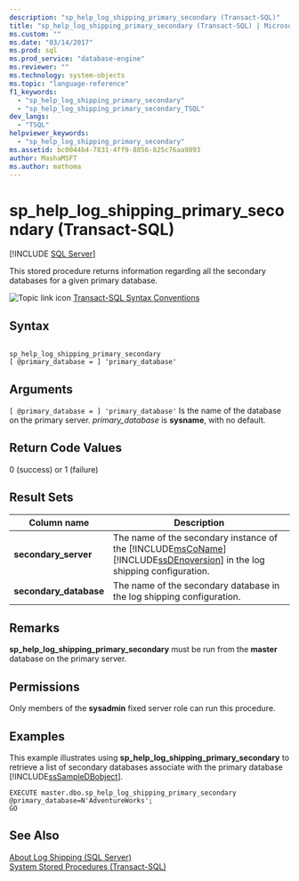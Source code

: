 ```yaml
---
description: "sp_help_log_shipping_primary_secondary (Transact-SQL)"
title: "sp_help_log_shipping_primary_secondary (Transact-SQL) | Microsoft Docs"
ms.custom: ""
ms.date: "03/14/2017"
ms.prod: sql
ms.prod_service: "database-engine"
ms.reviewer: ""
ms.technology: system-objects
ms.topic: "language-reference"
f1_keywords: 
  - "sp_help_log_shipping_primary_secondary"
  - "sp_help_log_shipping_primary_secondary_TSQL"
dev_langs: 
  - "TSQL"
helpviewer_keywords: 
  - "sp_help_log_shipping_primary_secondary"
ms.assetid: bc0044b4-7831-4ff9-8856-825c76aa9893
author: MashaMSFT
ms.author: mathoma
---
```

# sp_help_log_shipping_primary_secondary (Transact-SQL)
[!INCLUDE [SQL Server](../../includes/applies-to-version/sqlserver.md)]

  This stored procedure returns information regarding all the secondary databases for a given primary database.  
  
 ![Topic link icon](../../database-engine/configure-windows/media/topic-link.gif "Topic link icon") [Transact-SQL Syntax Conventions](../../t-sql/language-elements/transact-sql-syntax-conventions-transact-sql.md)  
  
## Syntax  
  
```  
  
sp_help_log_shipping_primary_secondary  
[ @primary_database = ] 'primary_database'  
```  
  
## Arguments  
`[ @primary_database = ] 'primary_database'`
 Is the name of the database on the primary server. *primary_database* is **sysname**, with no default.  
  
## Return Code Values  
 0 (success) or 1 (failure)  
  
## Result Sets  
  
|Column name|Description|  
|-----------------|-----------------|  
|**secondary_server**|The name of the secondary instance of the [!INCLUDE[msCoName](../../includes/msconame-md.md)] [!INCLUDE[ssDEnoversion](../../includes/ssdenoversion-md.md)] in the log shipping configuration.|  
|**secondary_database**|The name of the secondary database in the log shipping configuration.|  
  
## Remarks  
 **sp_help_log_shipping_primary_secondary** must be run from the **master** database on the primary server.  
  
## Permissions  
 Only members of the **sysadmin** fixed server role can run this procedure.  
  
## Examples  
 This example illustrates using **sp_help_log_shipping_primary_secondary** to retrieve a list of secondary databases associate with the primary database [!INCLUDE[ssSampleDBobject](../../includes/sssampledbobject-md.md)].  
  
```  
EXECUTE master.dbo.sp_help_log_shipping_primary_secondary @primary_database=N'AdventureWorks';  
GO  
```  
  
## See Also  
 [About Log Shipping &#40;SQL Server&#41;](../../database-engine/log-shipping/about-log-shipping-sql-server.md)   
 [System Stored Procedures &#40;Transact-SQL&#41;](../../relational-databases/system-stored-procedures/system-stored-procedures-transact-sql.md)  
  
  
